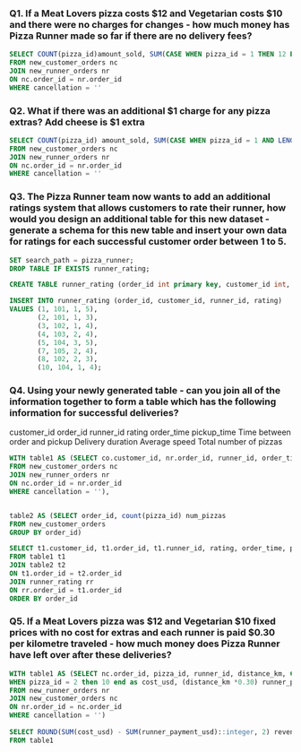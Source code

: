 ### Q1. If a Meat Lovers pizza costs $12 and Vegetarian costs $10 and there were no charges for changes - how much money has Pizza Runner made so far if there are no delivery fees?
```SQL
SELECT COUNT(pizza_id)amount_sold, SUM(CASE WHEN pizza_id = 1 THEN 12 ELSE 10 END) AS revenue_usd
FROM new_customer_orders nc
JOIN new_runner_orders nr
ON nc.order_id = nr.order_id
WHERE cancellation = ''
```
### Q2. What if there was an additional $1 charge for any pizza extras? Add cheese is $1 extra
```SQL
SELECT COUNT(pizza_id) amount_sold, SUM(CASE WHEN pizza_id = 1 AND LENGTH(regexp_replace(extras, '[^0-9]','', 'g')) > 0 THEN 12 + (1* LENGTH(regexp_replace(extras, '[^0-9]','', 'g'))) WHEN pizza_id = 1 AND LENGTH(extras) <= 0 THEN 12 WHEN pizza_id = 2 AND LENGTH(regexp_replace(extras, '[^0-9]','', 'g')) > 0 THEN 10 + (1* LENGTH(regexp_replace(extras, '[^0-9]','', 'g'))) WHEN pizza_id = 2 AND LENGTH(regexp_replace(extras, '[^0-9]','', 'g')) <= 0 THEN 10 END ) AS revenue_usd
FROM new_customer_orders nc
JOIN new_runner_orders nr
ON nc.order_id = nr.order_id
WHERE cancellation = ''
```
### Q3. The Pizza Runner team now wants to add an additional ratings system that allows customers to rate their runner, how would you design an additional table for this new dataset - generate a schema for this new table and insert your own data for ratings for each successful customer order between 1 to 5.
```SQL
SET search_path = pizza_runner;
DROP TABLE IF EXISTS runner_rating;

CREATE TABLE runner_rating (order_id int primary key, customer_id int, runner_id int, rating int);

INSERT INTO runner_rating (order_id, customer_id, runner_id, rating)
VALUES (1, 101, 1, 5),
	   (2, 101, 1, 3),
       (3, 102, 1, 4),
       (4, 103, 2, 4),
       (5, 104, 3, 5),
       (7, 105, 2, 4),
       (8, 102, 2, 3),
       (10, 104, 1, 4);
```
### Q4. Using your newly generated table - can you join all of the information together to form a table which has the following information for successful deliveries?
customer_id
order_id
runner_id
rating
order_time
pickup_time
Time between order and pickup
Delivery duration
Average speed
Total number of pizzas

```SQL
WITH table1 AS (SELECT co.customer_id, nr.order_id, runner_id, order_time, pickup_time, duration_mins, ROUND((distance_km/duration_mins) * 60) speed_km_hr, EXTRACT('minute' FROM (date_trunc('minute', (pickup_time - order_time)))) time_difference
FROM new_customer_orders nc
JOIN new_runner_orders nr
ON nc.order_id = nr.order_id
WHERE cancellation = ''),


table2 AS (SELECT order_id, count(pizza_id) num_pizzas
FROM new_customer_orders
GROUP BY order_id)

SELECT t1.customer_id, t1.order_id, t1.runner_id, rating, order_time, pickup_time, time_difference, speed_km_hr, duration_mins, num_pizzas
FROM table1 t1
JOIN table2 t2
ON t1.order_id = t2.order_id
JOIN runner_rating rr
ON rr.order_id = t1.order_id
ORDER BY order_id
```

### Q5. If a Meat Lovers pizza was $12 and Vegetarian $10 fixed prices with no cost for extras and each runner is paid $0.30 per kilometre traveled - how much money does Pizza Runner have left over after these deliveries?
```SQL
WITH table1 AS (SELECT nc.order_id, pizza_id, runner_id, distance_km, CASE WHEN pizza_id = 1 then 12 
WHEN pizza_id = 2 then 10 end as cost_usd, (distance_km *0.30) runner_payment_usd
FROM new_runner_orders nr
JOIN new_customer_orders nc
ON nr.order_id = nc.order_id
WHERE cancellation = '')
​
SELECT ROUND(SUM(cost_usd) - SUM(runner_payment_usd)::integer, 2) revenu
FROM table1
```
